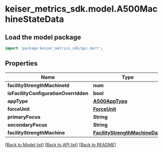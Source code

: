 # keiser_metrics_sdk.model.A500MachineStateData

## Load the model package
```dart
import 'package:keiser_metrics_sdk/api.dart';
```

## Properties
Name | Type | Description | Notes
------------ | ------------- | ------------- | -------------
**facilityStrengthMachineId** | **num** |  | 
**isFacilityConfigurationOverridden** | **bool** |  | 
**appType** | [**A500AppType**](A500AppType.md) |  | 
**forceUnit** | [**ForceUnit**](ForceUnit.md) |  | 
**primaryFocus** | **String** |  | 
**secondaryFocus** | **String** |  | 
**facilityStrengthMachine** | [**FacilityStrengthMachineData**](FacilityStrengthMachineData.md) |  | [optional] 

[[Back to Model list]](../README.md#documentation-for-models) [[Back to API list]](../README.md#documentation-for-api-endpoints) [[Back to README]](../README.md)


